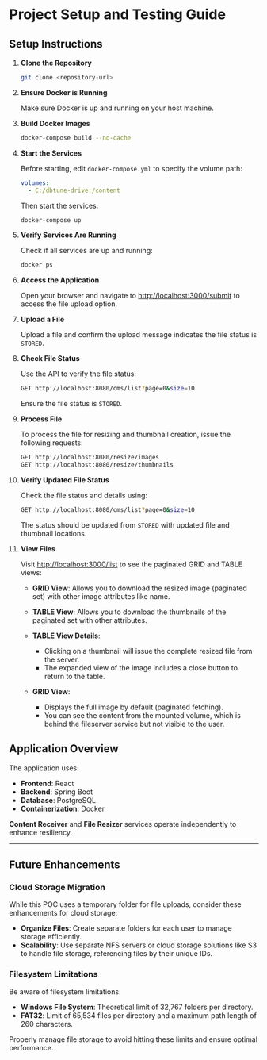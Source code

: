 # Project Setup and Testing Guide

## Setup Instructions

1. **Clone the Repository**

   ```bash
   git clone <repository-url>
   ```

2. **Ensure Docker is Running**

   Make sure Docker is up and running on your host machine.

3. **Build Docker Images**

   ```bash
   docker-compose build --no-cache
   ```

4. **Start the Services**

   Before starting, edit `docker-compose.yml` to specify the volume path:
   
   ```yaml
   volumes:
     - C:/dbtune-drive:/content
   ```

   Then start the services:

   ```bash
   docker-compose up
   ```

5. **Verify Services Are Running**

   Check if all services are up and running:

   ```bash
   docker ps
   ```

6. **Access the Application**

   Open your browser and navigate to [http://localhost:3000/submit](http://localhost:3000/submit) to access the file upload option.

7. **Upload a File**

   Upload a file and confirm the upload message indicates the file status is `STORED`.

8. **Check File Status**

   Use the API to verify the file status:

   ```bash
   GET http://localhost:8080/cms/list?page=0&size=10
   ```

   Ensure the file status is `STORED`.

9. **Process File**

   To process the file for resizing and thumbnail creation, issue the following requests:

   ```bash
   GET http://localhost:8080/resize/images
   GET http://localhost:8080/resize/thumbnails
   ```

10. **Verify Updated File Status**

    Check the file status and details using:

    ```bash
    GET http://localhost:8080/cms/list?page=0&size=10
    ```

    The status should be updated from `STORED` with updated file and thumbnail locations.

11. **View Files**

    Visit [http://localhost:3000/list](http://localhost:3000/list) to see the paginated GRID and TABLE views:

    - **GRID View**: Allows you to download the resized image (paginated set) with other image attributes like name.
    - **TABLE View**: Allows you to download the thumbnails of the paginated set with other attributes.

    - **TABLE View Details**:
      - Clicking on a thumbnail will issue the complete resized file from the server.
      - The expanded view of the image includes a close button to return to the table.

    - **GRID View**:
      - Displays the full image by default (paginated fetching).
      - You can see the content from the mounted volume, which is behind the fileserver service but not visible to the user.

## Application Overview

The application uses:

- **Frontend**: React
- **Backend**: Spring Boot
- **Database**: PostgreSQL
- **Containerization**: Docker

**Content Receiver** and **File Resizer** services operate independently to enhance resiliency.

---

## Future Enhancements

### Cloud Storage Migration

While this POC uses a temporary folder for file uploads, consider these enhancements for cloud storage:

- **Organize Files**: Create separate folders for each user to manage storage efficiently.
- **Scalability**: Use separate NFS servers or cloud storage solutions like S3 to handle file storage, referencing files by their unique IDs.

### Filesystem Limitations

Be aware of filesystem limitations:

- **Windows File System**: Theoretical limit of 32,767 folders per directory.
- **FAT32**: Limit of 65,534 files per directory and a maximum path length of 260 characters.

Properly manage file storage to avoid hitting these limits and ensure optimal performance.
